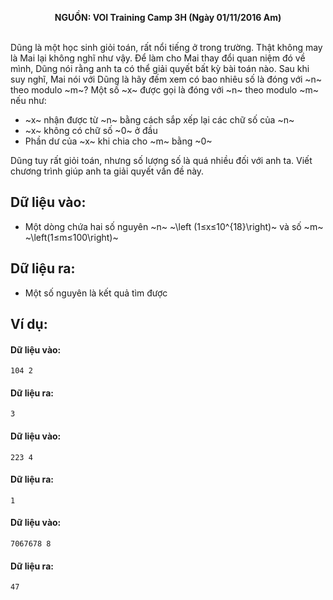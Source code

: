 **<center>NGUỒN: VOI Training Camp 3H  (Ngày 01/11/2016 Am)</center>**
<br>

Dũng là một học sinh giỏi toán, rất nổi tiếng ở trong trường. Thật không may là Mai lại không nghĩ như vậy. Để làm cho Mai thay đổi quan niệm đó về mình, Dũng nói rằng anh ta có thể giải quyết bất kỳ bài toán nào. Sau khi suy nghĩ, Mai nói với Dũng là hãy đếm xem có bao nhiêu số là đóng với ~n~ theo modulo ~m~?
Một số ~x~ được gọi là đóng với ~n~ theo modulo ~m~ nếu như:
- ~x~ nhận được từ ~n~ bằng cách sắp xếp lại các chữ số của ~n~
- ~x~ không có chữ số ~0~ ở đầu
- Phần dư của ~x~ khi chia cho ~m~ bằng ~0~

Dũng tuy rất giỏi toán, nhưng số lượng số là quá nhiều đối với anh ta. Viết chương trình giúp anh ta giải quyết vấn đề này.

## Dữ liệu vào:
- Một dòng chứa hai số nguyên ~n~ ~\left (1≤x≤10^{18}\right)~ và số ~m~ ~\left(1≤m≤100\right)~

## Dữ liệu ra:
- Một số nguyên là kết quả tìm được

## Ví dụ:
#### Dữ liệu vào:
```
104 2
```

#### Dữ liệu ra:
```
3
```

#### Dữ liệu vào:
```
223 4
```

#### Dữ liệu ra:
```
1
```

#### Dữ liệu vào:
```
7067678 8
```

#### Dữ liệu ra:
```
47
```
